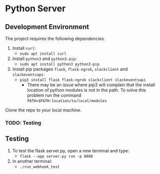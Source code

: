 # Python Server

## Development Environment

The project requires the following dependencies.

1. Install `curl`:
    - `sudo apt install curl`
2. Install `python3` and `python3-pip`:
    - `sudo apt install python3 python3-pip`
3. Install pip packages `flask`, `flask-ngrok`, `slackclient` and `slackeventsapi`:
    - `pip3 install flask flask-ngrok slackclient slackeventsapi`
        - There may be an issue where pip3 will complain that the install location of python modules is not in the path. To solve this problem run the command `PATH=$PATH:location/to/local/modules`

Clone the repo to your local machine.

### TODO: Testing
## Testing

1. To test the flask server.py, open a new terminal and type:
    - `flask --app server.py run -p 8088`
2. In another terminal:
    - `./run_webhook_test`
